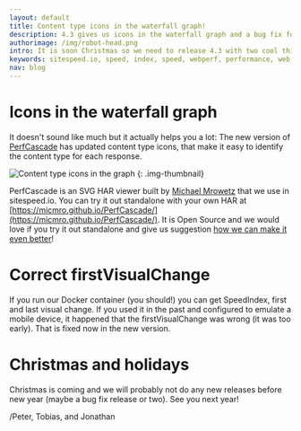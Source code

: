 ```yaml
---
layout: default
title: Content type icons in the waterfall graph!
description: 4.3 gives us icons in the waterfall graph and a bug fix for getting firstVisualChange on mobile
authorimage: /img/robot-head.png
intro: It is soon Christmas so we need to release 4.3 with two cool things! A new updated version of PerfCascade that adds content type icons to the waterfall graph and a bug fix for getting correct firstVisualChange when testing as an emulated mobile device.
keywords: sitespeed.io, speed, index, speed, webperf, performance, web, wpo
nav: blog
---
```


# Icons in the waterfall graph

It doesn't sound like much but it actually helps you a lot: The new version of [PerfCascade](https://github.com/micmro/PerfCascade) has updated content type icons, that make it easy to identify the content type for each response.

![Content type icons in the graph]({{site.baseurl}}/img/waterfallicons.png)
{: .img-thumbnail}

PerfCascade is an SVG HAR viewer built by [Michael Mrowetz](https://twitter.com/micmro) that we use in sitespeed.io. You can try it out standalone with your own HAR at [https://micmro.github.io/PerfCascade/](https://micmro.github.io/PerfCascade/). It is Open Source and we would love if you try it out standalone and give us suggestion [how we can make it even better](https://github.com/micmro/PerfCascade/issues)!

# Correct firstVisualChange
If you run our Docker container (you should!) you can get SpeedIndex, first and last visual change. If you used it in the past and configured to emulate a mobile device, it happened that the firstVisualChange was wrong (it was too early). That is fixed now in the new version.

# Christmas and holidays
Christmas is coming and we will probably not do any new releases before new year (maybe a bug fix release or two). See you next year!


/Peter, Tobias, and Jonathan
